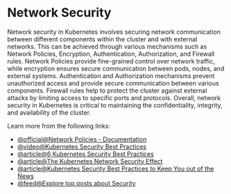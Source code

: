 # Network Security

Network security in Kubernetes involves securing network communication between different components within the cluster and with external networks. This can be achieved through various mechanisms such as Network Policies, Encryption, Authentication, Authorization, and Firewall rules. Network Policies provide fine-grained control over network traffic, while encryption ensures secure communication between pods, nodes, and external systems. Authentication and Authorization mechanisms prevent unauthorized access and provide secure communication between various components. Firewall rules help to protect the cluster against external attacks by limiting access to specific ports and protocols. Overall, network security in Kubernetes is critical to maintaining the confidentiality, integrity, and availability of the cluster.

Learn more from the following links:

- [@official@Network Policies - Documentation](https://kubernetes.io/docs/concepts/services-networking/network-policies/)
- [@video@Kubernetes Security Best Practices](https://www.youtube.com/watch?v=oBf5lrmquYI)
- [@article@6 Kubernetes Security Best Practices](https://thenewstack.io/6-kubernetes-security-best-practices/)
- [@article@The Kubernetes Network Security Effect](https://thenewstack.io/the-kubernetes-network-security-effect/)
- [@article@Kubernetes Security Best Practices to Keep You out of the News](https://thenewstack.io/kubernetes-security-best-practices-to-keep-you-out-of-the-news/)
- [@feed@Explore top posts about Security](https://app.daily.dev/tags/security?ref=roadmapsh)
